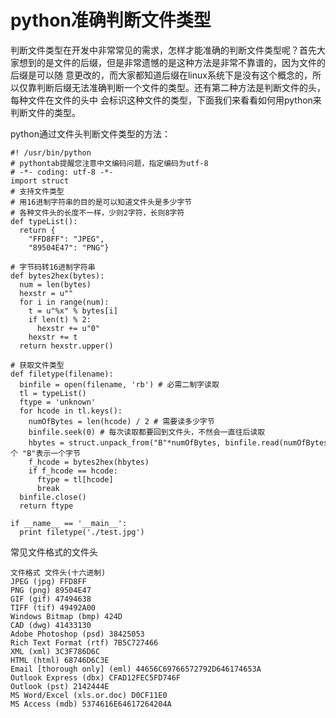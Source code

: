 # python准确判断文件类型

判断文件类型在开发中非常常见的需求，怎样才能准确的判断文件类型呢？首先大家想到的是文件的后缀，但是非常遗憾的是这种方法是非常不靠谱的，因为文件的后缀是可以随
意更改的，而大家都知道后缀在linux系统下是没有这个概念的，所以仅靠判断后缀无法准确判断一个文件的类型。还有第二种方法是判断文件的头，每种文件在文件的头中
会标识这种文件的类型，下面我们来看看如何用python来判断文件的类型。

python通过文件头判断文件类型的方法：

    
    
    #! /usr/bin/python
    # pythontab提醒您注意中文编码问题，指定编码为utf-8
    # -*- coding: utf-8 -*- 
    import struct
    # 支持文件类型 
    # 用16进制字符串的目的是可以知道文件头是多少字节 
    # 各种文件头的长度不一样，少则2字符，长则8字符 
    def typeList(): 
      return { 
        "FFD8FF": "JPEG", 
        "89504E47": "PNG"} 
      
    # 字节码转16进制字符串 
    def bytes2hex(bytes): 
      num = len(bytes) 
      hexstr = u"" 
      for i in range(num): 
        t = u"%x" % bytes[i] 
        if len(t) % 2: 
          hexstr += u"0"
        hexstr += t 
      return hexstr.upper() 
      
    # 获取文件类型 
    def filetype(filename): 
      binfile = open(filename, 'rb') # 必需二制字读取 
      tl = typeList() 
      ftype = 'unknown'
      for hcode in tl.keys(): 
        numOfBytes = len(hcode) / 2 # 需要读多少字节 
        binfile.seek(0) # 每次读取都要回到文件头，不然会一直往后读取 
        hbytes = struct.unpack_from("B"*numOfBytes, binfile.read(numOfBytes)) # 一个 "B"表示一个字节 
        f_hcode = bytes2hex(hbytes) 
        if f_hcode == hcode: 
          ftype = tl[hcode] 
          break
      binfile.close() 
      return ftype 
      
    if __name__ == '__main__': 
      print filetype('./test.jpg')



常见文件格式的文件头

    
    
    文件格式 文件头(十六进制)
    JPEG (jpg) FFD8FF
    PNG (png) 89504E47
    GIF (gif) 47494638
    TIFF (tif) 49492A00
    Windows Bitmap (bmp) 424D
    CAD (dwg) 41433130
    Adobe Photoshop (psd) 38425053
    Rich Text Format (rtf) 7B5C727466
    XML (xml) 3C3F786D6C
    HTML (html) 68746D6C3E
    Email [thorough only] (eml) 44656C69766572792D646174653A
    Outlook Express (dbx) CFAD12FEC5FD746F
    Outlook (pst) 2142444E
    MS Word/Excel (xls.or.doc) D0CF11E0
    MS Access (mdb) 5374616E64617264204A

  

